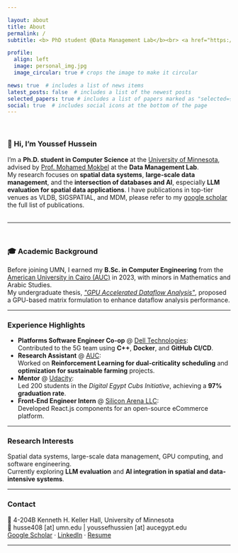```yaml
---

layout: about
title: About
permalink: /
subtitle: <b> PhD student @Data Management Lab</b><br> <a href="https://cse.umn.edu/cs">University of Minnesota </a>. <br> <b>Personal Moto:</b> Why? Because I want to be the best!.

profile:
  align: left
  image: personal_img.jpg
  image_circular: true # crops the image to make it circular 

news: true  # includes a list of news items
latest_posts: false  # includes a list of the newest posts
selected_papers: true # includes a list of papers marked as "selected={true}"
social: true  # includes social icons at the bottom of the page
---
```

<br>


### 👋 Hi, I’m Youssef Hussein  
I’m a **Ph.D. student in Computer Science** at the [University of Minnesota](https://cse.umn.edu/cs), advised by [Prof. Mohamed Mokbel](https://cse.umn.edu/cs/mohamed-mokbel) at the **Data Management Lab**.  
My research focuses on **spatial data systems**, **large-scale data management**, and the **intersection of databases and AI**, especially **LLM evaluation for spatial data applications**. I have publications in top-tier venues as VLDB, SIGSPATIAL, and MDM, please refer to my [google scholar](https://scholar.google.com/citations?user=_aZutVoAAAAJ&hl=en) the full list of publications.
<br>
<br>

---

<br>

### 🎓 Academic Background  
Before joining UMN, I earned my **B.Sc. in Computer Engineering** from the [American University in Cairo (AUC)](https://www.aucegypt.edu/) in 2023, with minors in Mathematics and Arabic Studies.  
My undergraduate thesis, *["GPU Accelerated Dataflow Analysis"](https://www.academia.edu/102804649/GPU_Accelerated_Dataflow_Analysis)*, proposed a GPU-based matrix formulation to enhance dataflow analysis performance.

---

### Experience Highlights  
- **Platforms Software Engineer Co-op** @ [Dell Technologies](https://www.dell.com/en-us/dt/corporate/about-us/who-we-are.htm):  
  Contributed to the 5G team using **C++**, **Docker**, and **GitHub CI/CD**.  
- **Research Assistant** @ [AUC](https://www.aucegypt.edu):  
  Worked on **Reinforcement Learning for dual-criticality scheduling** and **optimization for sustainable farming** projects.  
- **Mentor** @ [Udacity](https://www.udacity.com/about-us):  
  Led 200 students in the *Digital Egypt Cubs Initiative*, achieving a **97% graduation rate**.  
- **Front-End Engineer Intern** @ [Silicon Arena LLC](https://github.com/SiliconArena/alphamart):  
  Developed React.js components for an open-source eCommerce platform.

---

### Research Interests  
Spatial data systems, large-scale data management, GPU computing, and software engineering.  
Currently exploring **LLM evaluation** and **AI integration in spatial and data-intensive systems**.

---
### Contact  
📍 4-204B Kenneth H. Keller Hall, University of Minnesota  
📧 husse408 [at] umn.edu | youssefhussien [at] aucegypt.edu  
[Google Scholar](https://scholar.google.com/citations?user=_aZutVoAAAAJ&hl=en) · [LinkedIn](https://www.linkedin.com/in/youssef-hussien/) · [Resume](https://johussien.github.io/assets/pdf/YoussefHusseinResume.pdf)

---